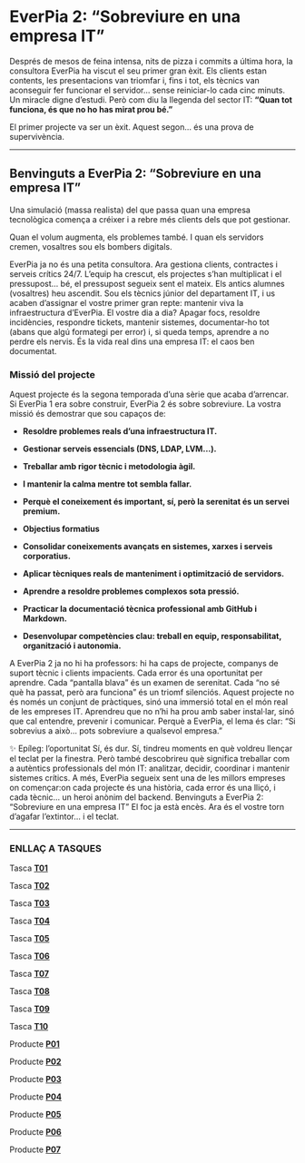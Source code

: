 # EverPia 2: “Sobreviure en una empresa IT”
Després de mesos de feina intensa, nits de pizza i commits a última hora, la consultora EverPia ha viscut el seu primer gran èxit. Els clients estan contents, les presentacions van triomfar i, fins i tot, els tècnics van aconseguir fer funcionar el servidor… sense reiniciar-lo cada cinc minuts.
 Un miracle digne d’estudi.
Però com diu la llegenda del sector IT:
**“Quan tot funciona, és que no ho has mirat prou bé.”**

El primer projecte va ser un èxit.
 Aquest segon… és una prova de supervivència.

---

## Benvinguts a EverPia 2: “Sobreviure en una empresa IT” 
Una simulació (massa realista) del que passa quan una empresa tecnològica comença a créixer i a rebre més clients dels que pot gestionar.

 Quan el volum augmenta, els problemes també.
 I quan els servidors cremen, vosaltres sou els bombers digitals.

EverPia ja no és una petita consultora. Ara gestiona clients, contractes i serveis crítics 24/7.
L’equip ha crescut, els projectes s’han multiplicat i el pressupost… bé, el pressupost segueix sent el mateix.
Els antics alumnes (vosaltres) heu ascendit. Sou els tècnics júnior del departament IT, i us acaben d’assignar el vostre primer gran repte: mantenir viva la infraestructura d’EverPia.
El vostre dia a dia?
Apagar focs, resoldre incidències, respondre tickets, mantenir sistemes, documentar-ho tot (abans que algú formategi per error) i, si queda temps, aprendre a no perdre els nervis.
És la vida real dins una empresa IT:  el caos ben documentat.

### Missió del projecte
Aquest projecte és la segona temporada d’una sèrie que acaba d’arrencar.
 Si EverPia 1 era sobre construir, EverPia 2 és sobre sobreviure.
La vostra missió és demostrar que sou capaços de:

- **Resoldre problemes reals d’una infraestructura IT.**


- **Gestionar serveis essencials (DNS, LDAP, LVM…).**


- **Treballar amb rigor tècnic i metodologia àgil.**


- **I mantenir la calma mentre tot sembla fallar.**


- **Perquè el coneixement és important, sí, però la serenitat és un servei premium.**


- **Objectius formatius**


- **Consolidar coneixements avançats en sistemes, xarxes i serveis corporatius.**


- **Aplicar tècniques reals de manteniment i optimització de servidors.**


- **Aprendre a resoldre problemes complexos sota pressió.**


- **Practicar la documentació tècnica professional amb GitHub i Markdown.**


- **Desenvolupar competències clau: treball en equip, responsabilitat, organització i autonomia.**


A EverPia 2 ja no hi ha professors: hi ha caps de projecte, companys de suport tècnic i clients impacients.
 Cada error és una oportunitat per aprendre.
 Cada “pantalla blava” és un examen de serenitat.
 Cada “no sé què ha passat, però ara funciona” és un triomf silenciós.
Aquest projecte no és només un conjunt de pràctiques, sinó una immersió total en el món real de les empreses IT.
 Aprendreu que no n’hi ha prou amb saber instal·lar, sinó que cal entendre, prevenir i comunicar.
Perquè a EverPia, el lema és clar:
“Si sobrevius a això... pots sobreviure a qualsevol empresa.”

✨ Epíleg: l’oportunitat
Sí, és dur.
 Sí, tindreu moments en què voldreu llençar el teclat per la finestra.
Però també descobrireu què significa treballar com a autèntics professionals del món IT: analitzar, decidir, coordinar i mantenir sistemes crítics.
A més, EverPia segueix sent una de les millors empreses on començar:on cada projecte és una història,
 cada error és una lliçó, i cada tècnic… un heroi anònim del backend.
Benvinguts a EverPia 2: “Sobreviure en una empresa IT” El foc ja està encès. Ara és el vostre torn d’agafar l’extintor… i el teclat.

---

### ENLLAÇ A TASQUES

Tasca **[T01](T01-Gestor-de-contrasenyes)**

Tasca **[T02](T02-Gestió-emmagatzematge)**

Tasca **[T03](T03-Gestió-flexible-de-discos)**

Tasca **[T04](T04-Serveis-de-directori.LDAP)**

Tasca **[T05](T05-Anàlisi-de-l’entorn)**

Tasca **[T06](T06-Fonaments-del-servei-DNS)**

Tasca **[T07](T07-Instal·lant-un-servidor-de-noms)**

Tasca **[T08](T08-Sitemaps-i-Estructura-d’una-pàgina-web)**

Tasca **[T09](T09-ODS-i-el-sector-IT)**

Tasca **[T10](T10-ASG-a-EverPia-informe-visual-per-a-inversors)**

Producte **[P01](P01-Kanban-del-projecte)**

Producte **[P02](P02-Repositori-de-GitHub)**

Producte **[P03](P03-Rèplica-web)**

Producte **[P04](P04-Documentació-servidor-DNS)**

Producte **[P05](P05-Presentació-sistemes-emmagatzematge)**

Producte **[P06](P06-Vídeo-Fonaments-DNS)**

Producte **[P07](P07-Infografia-Sostenibilitat)**




